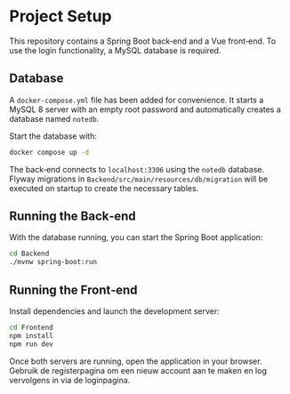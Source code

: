 # Project Setup

This repository contains a Spring Boot back‑end and a Vue front‑end. To use the login functionality, a MySQL database is required.

## Database

A `docker-compose.yml` file has been added for convenience. It starts a MySQL 8 server with an empty root password and automatically creates a database named `notedb`.

Start the database with:

```bash
docker compose up -d
```

The back‑end connects to `localhost:3306` using the `notedb` database. Flyway migrations in `Backend/src/main/resources/db/migration` will be executed on startup to create the necessary tables.

## Running the Back‑end

With the database running, you can start the Spring Boot application:

```bash
cd Backend
./mvnw spring-boot:run
```

## Running the Front‑end

Install dependencies and launch the development server:

```bash
cd Frontend
npm install
npm run dev
```

Once both servers are running, open the application in your browser. Gebruik de registerpagina om een nieuw account aan te maken en log vervolgens in via de loginpagina.

